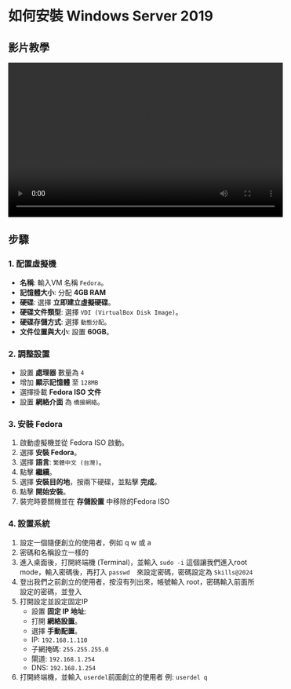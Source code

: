 # 如何安裝 Windows Server 2019

## 影片教學
<video width="560" height="315" controls>
  <source src="/videos/ap-11.srv-content.mp4" type="video/mp4">
  Your browser does not support the video tag.
</video>

## 步驟

### 1. 配置虛擬機

- **名稱**: 輸入VM 名稱 `Fedora`。
- **記憶體大小**: 分配 **4GB RAM**
- **硬碟**: 選擇 **立即建立虛擬硬碟**。
- **硬碟文件類型**: 選擇 `VDI (VirtualBox Disk Image)`。
- **硬碟存儲方式**: 選擇 `動態分配`。
- **文件位置與大小**: 設置 **60GB**。

### 2. 調整設置

- 設置 **處理器** 數量為 `4`
- 增加 **顯示記憶體** 至 `128MB`
- 選擇掛載 **Fedora ISO 文件**
- 設置 **網絡介面** 為 `橋接網絡`。

### 3. 安裝 Fedora

1. 啟動虛擬機並從 Fedora ISO 啟動。
2. 選擇 **安裝 Fedora**。
3. 選擇 **語言**: `繁體中文 (台灣)`。
4. 點擊 **繼續**。
5. 選擇 **安裝目的地**，按兩下硬碟，並點擊 **完成**。
6. 點擊 **開始安裝**。
7. 裝完時要關機並在 **存儲設置** 中移除的Fedora ISO

### 4. 設置系統
1. 設定一個隨便創立的使用者，例如 q w 或 a
2. 密碼和名稱設立一樣的
3. 進入桌面後，打開終端機 (Terminal)，並輸入 `sudo -i` 這個讓我們進入root mode，輸入密碼後，再打入 `passwd`　來設定密碼，密碼設定為 `Skills@2024`
4. 登出我們之前創立的使用者，按沒有列出來，帳號輸入 root，密碼輸入前面所設定的密碼，並登入
5. 打開設定並設定固定IP 
    - 設置 **固定 IP 地址**:
    - 打開 **網絡設置**。
    - 選擇 **手動配置**。
    - IP: `192.168.1.110`
    - 子網掩碼: `255.255.255.0`
    - 閘道: `192.168.1.254`
    - DNS: `192.168.1.254`
6. 打開終端機，並輸入 `userdel`前面創立的使用者 例: `userdel q`


<!--Part of this guide is made according to the video transcript to AI aka ChatGPT-4o -->
